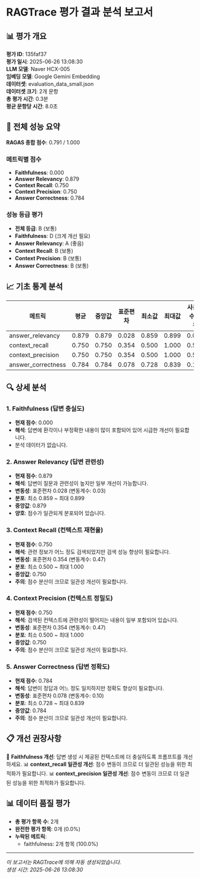 # RAGTrace 평가 결과 분석 보고서

## 📊 평가 개요

**평가 ID**: 135faf37  
**평가 일시**: 2025-06-26 13:08:30  
**LLM 모델**: Naver HCX-005  
**임베딩 모델**: Google Gemini Embedding  
**데이터셋**: evaluation_data_small.json  
**데이터셋 크기**: 2개 문항  
**총 평가 시간**: 0.3분  
**평균 문항당 시간**: 8.0초  

## 🎯 전체 성능 요약

**RAGAS 종합 점수**: 0.791 / 1.000

### 메트릭별 점수
- **Faithfulness**: 0.000
- **Answer Relevancy**: 0.879
- **Context Recall**: 0.750
- **Context Precision**: 0.750
- **Answer Correctness**: 0.784

### 성능 등급 평가
- **전체 등급**: B (보통)
- **Faithfulness**: D (크게 개선 필요)
- **Answer Relevancy**: A (좋음)
- **Context Recall**: B (보통)
- **Context Precision**: B (보통)
- **Answer Correctness**: B (보통)

## 📈 기초 통계 분석

| 메트릭 | 평균 | 중앙값 | 표준편차 | 최소값 | 최대값 | 사분위수 범위 |
|--------|------|--------|----------|--------|--------|---------------|
| answer_relevancy | 0.879 | 0.879 | 0.028 | 0.859 | 0.899 | 0.039 |
| context_recall | 0.750 | 0.750 | 0.354 | 0.500 | 1.000 | 0.500 |
| context_precision | 0.750 | 0.750 | 0.354 | 0.500 | 1.000 | 0.500 |
| answer_correctness | 0.784 | 0.784 | 0.078 | 0.728 | 0.839 | 0.111 |

## 🔍 상세 분석

### 1. Faithfulness (답변 충실도)
- **현재 점수**: 0.000
- **해석**: 답변에 환각이나 부정확한 내용이 많이 포함되어 있어 시급한 개선이 필요합니다.
- 분석 데이터가 없습니다.

### 2. Answer Relevancy (답변 관련성)
- **현재 점수**: 0.879
- **해석**: 답변이 질문과 관련성이 높지만 일부 개선이 가능합니다.
- **변동성**: 표준편차 0.028 (변동계수: 0.03)
- **분포**: 최소 0.859 ~ 최대 0.899
- **중앙값**: 0.879
- **양호**: 점수가 일관되게 분포되어 있습니다.

### 3. Context Recall (컨텍스트 재현율)
- **현재 점수**: 0.750
- **해석**: 관련 정보가 어느 정도 검색되었지만 검색 성능 향상이 필요합니다.
- **변동성**: 표준편차 0.354 (변동계수: 0.47)
- **분포**: 최소 0.500 ~ 최대 1.000
- **중앙값**: 0.750
- **주의**: 점수 분산이 크므로 일관성 개선이 필요합니다.

### 4. Context Precision (컨텍스트 정밀도)
- **현재 점수**: 0.750
- **해석**: 검색된 컨텍스트에 관련성이 떨어지는 내용이 일부 포함되어 있습니다.
- **변동성**: 표준편차 0.354 (변동계수: 0.47)
- **분포**: 최소 0.500 ~ 최대 1.000
- **중앙값**: 0.750
- **주의**: 점수 분산이 크므로 일관성 개선이 필요합니다.


### 5. Answer Correctness (답변 정확도)
- **현재 점수**: 0.784
- **해석**: 답변이 정답과 어느 정도 일치하지만 정확도 향상이 필요합니다.
- **변동성**: 표준편차 0.078 (변동계수: 0.10)
- **분포**: 최소 0.728 ~ 최대 0.839
- **중앙값**: 0.784
- **주의**: 점수 분산이 크므로 일관성 개선이 필요합니다.


## 📋 개선 권장사항

📌 **Faithfulness 개선**: 답변 생성 시 제공된 컨텍스트에 더 충실하도록 프롬프트를 개선하세요.
📊 **context_recall 일관성 개선**: 점수 변동이 크므로 더 일관된 성능을 위한 최적화가 필요합니다.
📊 **context_precision 일관성 개선**: 점수 변동이 크므로 더 일관된 성능을 위한 최적화가 필요합니다.

## 📊 데이터 품질 평가

- **총 평가 항목 수**: 2개
- **완전한 평가 항목**: 0개 (0.0%)
- **누락된 메트릭**:
  - faithfulness: 2개 항목 (100.0%)

---

*이 보고서는 RAGTrace에 의해 자동 생성되었습니다.*  
*생성 시간: 2025-06-26 13:08:30*

